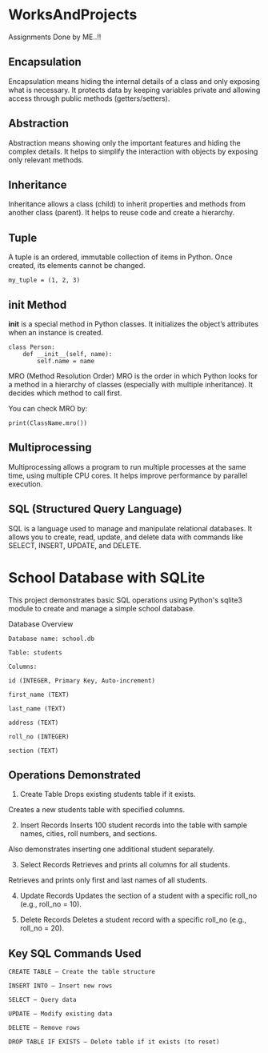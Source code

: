 # WorksAndProjects
Assignments Done by ME..!!

## Encapsulation
Encapsulation means hiding the internal details of a class and only exposing what is necessary. It protects data by keeping variables private and allowing access through public methods (getters/setters).

## Abstraction
Abstraction means showing only the important features and hiding the complex details. It helps to simplify the interaction with objects by exposing only relevant methods.

## Inheritance
Inheritance allows a class (child) to inherit properties and methods from another class (parent). It helps to reuse code and create a hierarchy.

## Tuple
A tuple is an ordered, immutable collection of items in Python. Once created, its elements cannot be changed.
```
my_tuple = (1, 2, 3)
```

##  __init__ Method
__init__ is a special method in Python classes. It initializes the object’s attributes when an instance is created.
```
class Person:
    def __init__(self, name):
        self.name = name
```

 MRO (Method Resolution Order)
MRO is the order in which Python looks for a method in a hierarchy of classes (especially with multiple inheritance). It decides which method to call first.

You can check MRO by:
```
print(ClassName.mro())
```

## Multiprocessing
Multiprocessing allows a program to run multiple processes at the same time, using multiple CPU cores. It helps improve performance by parallel execution.

## SQL (Structured Query Language)
SQL is a language used to manage and manipulate relational databases. It allows you to create, read, update, and delete data with commands like SELECT, INSERT, UPDATE, and DELETE.

# School Database with SQLite
This project demonstrates basic SQL operations using Python's sqlite3 module to create and manage a simple school database.

Database Overview
```
Database name: school.db

Table: students

Columns:

id (INTEGER, Primary Key, Auto-increment)

first_name (TEXT)

last_name (TEXT)

address (TEXT)

roll_no (INTEGER)

section (TEXT)
```
## Operations Demonstrated
1. Create Table
Drops existing students table if it exists.

Creates a new students table with specified columns.

2. Insert Records
Inserts 100 student records into the table with sample names, cities, roll numbers, and sections.

Also demonstrates inserting one additional student separately.

3. Select Records
Retrieves and prints all columns for all students.

Retrieves and prints only first and last names of all students.

4. Update Records
Updates the section of a student with a specific roll_no (e.g., roll_no = 10).

5. Delete Records
Deletes a student record with a specific roll_no (e.g., roll_no = 20).

## Key SQL Commands Used
```
CREATE TABLE — Create the table structure

INSERT INTO — Insert new rows

SELECT — Query data

UPDATE — Modify existing data

DELETE — Remove rows

DROP TABLE IF EXISTS — Delete table if it exists (to reset)
```
